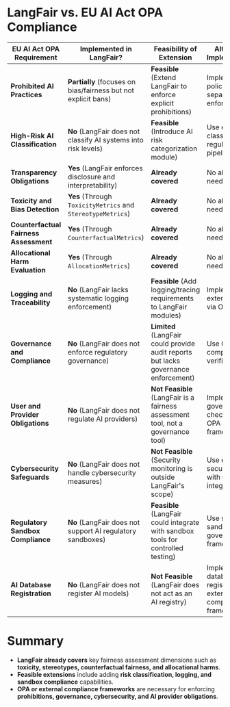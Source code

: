 # LangFair vs. EU AI Act OPA Compliance

| **EU AI Act OPA Requirement**             | **Implemented in LangFair?** | **Feasibility of Extension** | **Alternative Implementation** |
|--------------------------------------------|------------------------------|------------------------------|--------------------------------|
| **Prohibited AI Practices**                | **Partially** (focuses on bias/fairness but not explicit bans) | **Feasible** (Extend LangFair to enforce explicit prohibitions) | Implement OPA policies separately for enforcement |
| **High-Risk AI Classification**            | **No** (LangFair does not classify AI systems into risk levels) | **Feasible** (Introduce AI risk categorization module) | Use external classifiers or regulatory audit pipelines |
| **Transparency Obligations**               | **Yes** (LangFair enforces disclosure and interpretability) | **Already covered** | No alternative needed |
| **Toxicity and Bias Detection**            | **Yes** (Through `ToxicityMetrics` and `StereotypeMetrics`) | **Already covered** | No alternative needed |
| **Counterfactual Fairness Assessment**     | **Yes** (Through `CounterfactualMetrics`) | **Already covered** | No alternative needed |
| **Allocational Harm Evaluation**           | **Yes** (Through `AllocationMetrics`) | **Already covered** | No alternative needed |
| **Logging and Traceability**               | **No** (LangFair lacks systematic logging enforcement) | **Feasible** (Add logging/tracing requirements to LangFair modules) | Implement external logging via OPA policies |
| **Governance and Compliance**              | **No** (LangFair does not enforce regulatory governance) | **Limited** (LangFair could provide audit reports but lacks governance enforcement) | Use OPA for compliance verification |
| **User and Provider Obligations**          | **No** (LangFair does not regulate AI providers) | **Not Feasible** (LangFair is a fairness assessment tool, not a governance tool) | Implement governance checks in an OPA policy framework |
| **Cybersecurity Safeguards**               | **No** (LangFair does not handle cybersecurity measures) | **Not Feasible** (Security monitoring is outside LangFair's scope) | Use external AI security tools with OPA integration |
| **Regulatory Sandbox Compliance**          | **No** (LangFair does not support AI regulatory sandboxes) | **Feasible** (LangFair could integrate with sandbox tools for controlled testing) | Use separate sandbox governance frameworks |
| **AI Database Registration**               | **No** (LangFair does not register AI models) | **Not Feasible** (LangFair does not act as an AI registry) | Implement EU database registration via external compliance frameworks |

# Summary
- **LangFair already covers** key fairness assessment dimensions such as **toxicity, stereotypes, counterfactual fairness, and allocational harms**.
- **Feasible extensions** include adding **risk classification, logging, and sandbox compliance** capabilities.
- **OPA or external compliance frameworks** are necessary for enforcing **prohibitions, governance, cybersecurity, and AI provider obligations**.
